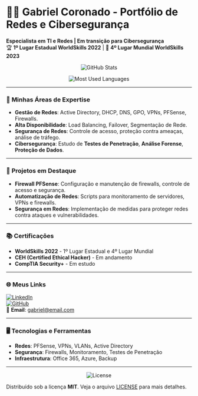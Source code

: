 # 👨‍💻 Gabriel Coronado - Portfólio de Redes e Cibersegurança

**Especialista em TI e Redes | Em transição para Cibersegurança**  
🏆 **1º Lugar Estadual WorldSkills 2022** | 🥈 **4º Lugar Mundial WorldSkills 2023**

<div align="center">
  <!-- GitHub Stats Card -->
  
 ![GitHub Stats](https://github-readme-stats.vercel.app/api?username=gabriel-coronado&show_icons=true&count_private=true&hide=prs&hide_title=true&hide_border=true&theme=radical)

  <!-- Most Used Languages Card -->
  ![Most Used Languages](https://github-readme-stats.vercel.app/api/top-langs/?username=gabriel-coronado&layout=compact&hide_title=true&hide_border=true&theme=radical)
</div>

---

### 🔧 **Minhas Áreas de Expertise**
- **Gestão de Redes**: Active Directory, DHCP, DNS, GPO, VPNs, PFSense, Firewalls.
- **Alta Disponibilidade**: Load Balancing, Failover, Segmentação de Rede.
- **Segurança de Redes**: Controle de acesso, proteção contra ameaças, análise de tráfego.
- **Cibersegurança**: Estudo de **Testes de Penetração**, **Análise Forense**, **Proteção de Dados**.

---

### 💼 **Projetos em Destaque**
- **Firewall PFSense**: Configuração e manutenção de firewalls, controle de acesso e segurança.
- **Automatização de Redes**: Scripts para monitoramento de servidores, VPNs e firewalls.
- **Segurança em Redes**: Implementação de medidas para proteger redes contra ataques e vulnerabilidades.

---

### 📚 **Certificações**
- **WorldSkills 2022** - 1º Lugar Estadual e 4º Lugar Mundial
- **CEH (Certified Ethical Hacker)** - Em andamento
- **CompTIA Security+** - Em estudo

---

### 🌐 **Meus Links**
[![LinkedIn](https://img.shields.io/badge/LinkedIn-Gabriel%20Coronado-blue?style=flat-square&logo=linkedin)](https://www.linkedin.com/in/gabriel-coronado)  
[![GitHub](https://img.shields.io/badge/GitHub-gabriel--coronado-black?style=flat-square&logo=github)](https://github.com/gabriel-coronado)  
📧 **Email**: gabriel@email.com

---

### 🖥️ **Tecnologias e Ferramentas**
- **Redes**: PFSense, VPNs, VLANs, Active Directory
- **Segurança**: Firewalls, Monitoramento, Testes de Penetração
- **Infraestrutura**: Office 365, Azure, Backup

---

<div align="center">
  <img src="https://img.shields.io/badge/License-MIT-brightgreen?style=flat-square" alt="License">
</div>

Distribuído sob a licença **MIT**. Veja o arquivo [LICENSE](LICENSE) para mais detalhes.
